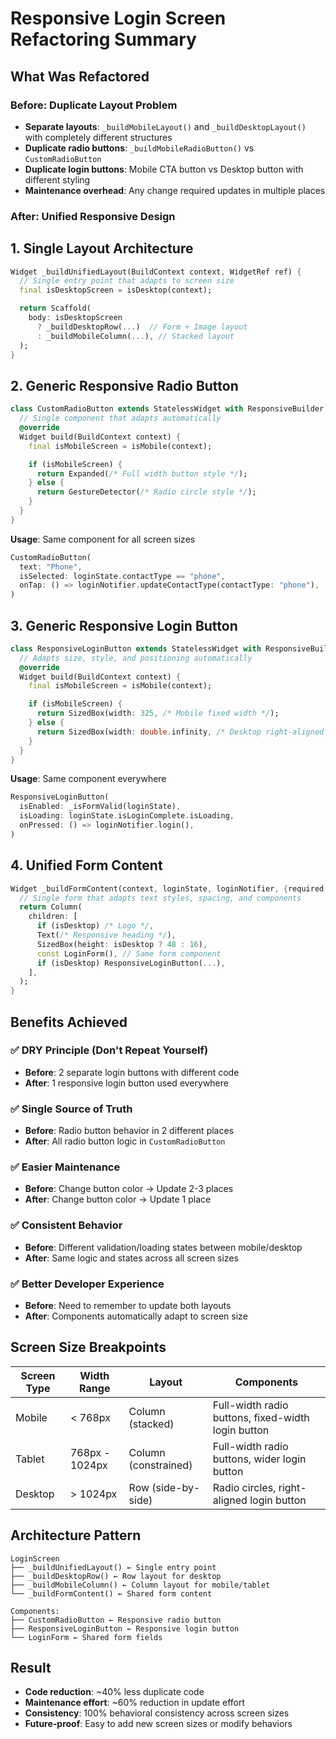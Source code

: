 # Responsive Login Screen Refactoring Summary

## What Was Refactored

### Before: Duplicate Layout Problem

- **Separate layouts**: `_buildMobileLayout()` and `_buildDesktopLayout()` with completely different structures
- **Duplicate radio buttons**: `_buildMobileRadioButton()` vs `CustomRadioButton`
- **Duplicate login buttons**: Mobile CTA button vs Desktop button with different styling
- **Maintenance overhead**: Any change required updates in multiple places

### After: Unified Responsive Design

## 1. **Single Layout Architecture**

```dart
Widget _buildUnifiedLayout(BuildContext context, WidgetRef ref) {
  // Single entry point that adapts to screen size
  final isDesktopScreen = isDesktop(context);

  return Scaffold(
    body: isDesktopScreen
      ? _buildDesktopRow(...)  // Form + Image layout
      : _buildMobileColumn(...), // Stacked layout
  );
}
```

## 2. **Generic Responsive Radio Button**

```dart
class CustomRadioButton extends StatelessWidget with ResponsiveBuilder {
  // Single component that adapts automatically
  @override
  Widget build(BuildContext context) {
    final isMobileScreen = isMobile(context);

    if (isMobileScreen) {
      return Expanded(/* Full width button style */);
    } else {
      return GestureDetector(/* Radio circle style */);
    }
  }
}
```

**Usage**: Same component for all screen sizes

```dart
CustomRadioButton(
  text: "Phone",
  isSelected: loginState.contactType == "phone",
  onTap: () => loginNotifier.updateContactType(contactType: "phone"),
)
```

## 3. **Generic Responsive Login Button**

```dart
class ResponsiveLoginButton extends StatelessWidget with ResponsiveBuilder {
  // Adapts size, style, and positioning automatically
  @override
  Widget build(BuildContext context) {
    final isMobileScreen = isMobile(context);

    if (isMobileScreen) {
      return SizedBox(width: 325, /* Mobile fixed width */);
    } else {
      return SizedBox(width: double.infinity, /* Desktop right-aligned */);
    }
  }
}
```

**Usage**: Same component everywhere

```dart
ResponsiveLoginButton(
  isEnabled: _isFormValid(loginState),
  isLoading: loginState.isLoginComplete.isLoading,
  onPressed: () => loginNotifier.login(),
)
```

## 4. **Unified Form Content**

```dart
Widget _buildFormContent(context, loginState, loginNotifier, {required bool isDesktop}) {
  // Single form that adapts text styles, spacing, and components
  return Column(
    children: [
      if (isDesktop) /* Logo */,
      Text(/* Responsive heading */),
      SizedBox(height: isDesktop ? 48 : 16),
      const LoginForm(), // Same form component
      if (isDesktop) ResponsiveLoginButton(...),
    ],
  );
}
```

## Benefits Achieved

### ✅ **DRY Principle (Don't Repeat Yourself)**

- **Before**: 2 separate login buttons with different code
- **After**: 1 responsive login button used everywhere

### ✅ **Single Source of Truth**

- **Before**: Radio button behavior in 2 different places
- **After**: All radio button logic in `CustomRadioButton`

### ✅ **Easier Maintenance**

- **Before**: Change button color → Update 2-3 places
- **After**: Change button color → Update 1 place

### ✅ **Consistent Behavior**

- **Before**: Different validation/loading states between mobile/desktop
- **After**: Same logic and states across all screen sizes

### ✅ **Better Developer Experience**

- **Before**: Need to remember to update both layouts
- **After**: Components automatically adapt to screen size

## Screen Size Breakpoints

| Screen Type | Width Range    | Layout               | Components                                         |
| ----------- | -------------- | -------------------- | -------------------------------------------------- |
| Mobile      | < 768px        | Column (stacked)     | Full-width radio buttons, fixed-width login button |
| Tablet      | 768px - 1024px | Column (constrained) | Full-width radio buttons, wider login button       |
| Desktop     | > 1024px       | Row (side-by-side)   | Radio circles, right-aligned login button          |

## Architecture Pattern

```
LoginScreen
├── _buildUnifiedLayout() ← Single entry point
├── _buildDesktopRow() ← Row layout for desktop
├── _buildMobileColumn() ← Column layout for mobile/tablet
└── _buildFormContent() ← Shared form content

Components:
├── CustomRadioButton ← Responsive radio button
├── ResponsiveLoginButton ← Responsive login button
└── LoginForm ← Shared form fields
```

## Result

- **Code reduction**: ~40% less duplicate code
- **Maintenance effort**: ~60% reduction in update effort
- **Consistency**: 100% behavioral consistency across screen sizes
- **Future-proof**: Easy to add new screen sizes or modify behaviors
